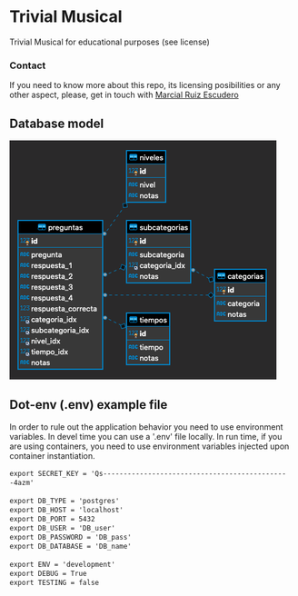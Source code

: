 # Trivial Musical
Trivial Musical for educational purposes (see license)

### Contact
If you need to know more about this repo, its licensing posibilities or any other aspect, please, 
get in touch with  [Marcial Ruiz Escudero](mailto:#@#)

## Database model
![](docs/ER.png)

## Dot-env (.env) example file
In order to rule out the application behavior you need to use environment variables. In devel time
you can use a '.env' file locally. In run time, if you are using containers, you need to use
environment variables injected upon container instantiation. 

```
export SECRET_KEY = 'Qs----------------------------------------------4azm'

export DB_TYPE = 'postgres'
export DB_HOST = 'localhost'
export DB_PORT = 5432
export DB_USER = 'DB_user'
export DB_PASSWORD = 'DB_pass'
export DB_DATABASE = 'DB_name'

export ENV = 'development'
export DEBUG = True
export TESTING = false

```
